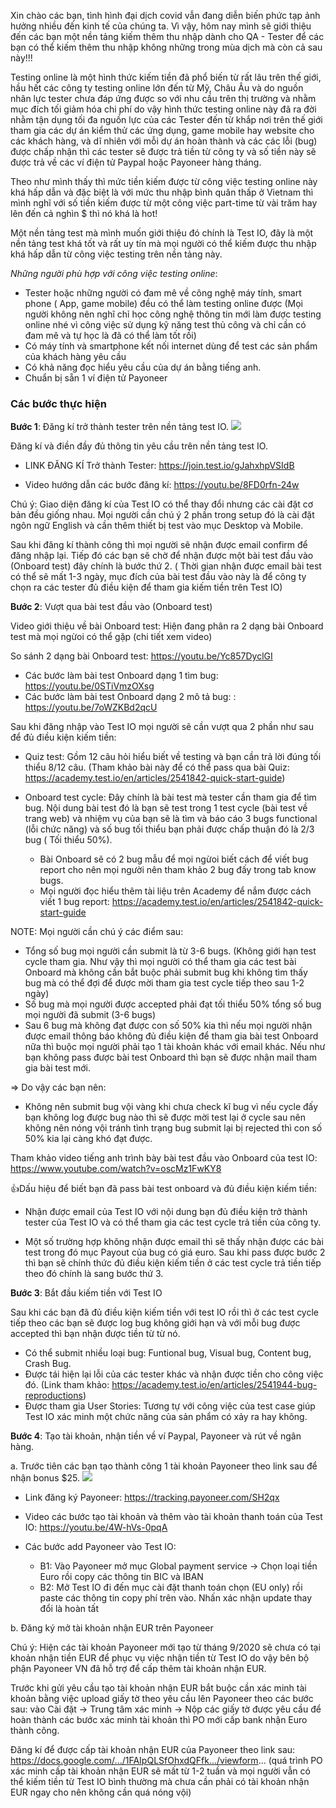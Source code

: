 Xin chào các bạn, tình hình đại dịch covid vẫn đang diễn biến phức tạp ảnh hưởng nhiều đến kinh tế của chúng ta. Vì vậy, hôm nay mình sẽ giới thiệu đến các bạn một nền tảng kiếm thêm thu nhập dành cho QA - Tester để các bạn có thể kiếm thêm thu nhập không những trong mùa dịch mà còn cả sau này!!!

Testing online là một hình thức kiếm tiền đã phổ biến từ rất lâu trên thế giới, hầu hết các công ty testing online lớn đến từ Mỹ, Châu Âu và do nguồn nhân lực tester chưa đáp ứng được so với nhu cầu trên thị trường và nhằm mục đích tối giảm hóa chi phí do vậy hình thức testing online này đã ra đời nhằm tận dụng tối đa nguồn lực của các Tester đến từ khắp nơi trên thế giới tham gia các dự án kiểm thử các ứng dụng, game mobile hay website cho các khách hàng, và dĩ nhiên với mỗi dự án hoàn thành và các các lỗi (bug) được chấp nhận thì các tester sẽ được trả tiền từ công ty và số tiền này sẽ được trả về các ví điện tử Paypal hoặc Payoneer hàng tháng.

Theo như mình thấy thì mức tiền kiếm được từ công việc testing online này khá hấp dẫn và đặc biệt là với mức thu nhập bình quân thấp ở Vietnam thì mình nghĩ với số tiền kiếm được từ một công việc part-time từ vài trăm hay lên đến cả nghìn $  thì nó khá là hot!

Một nền tảng test mà mình muốn giới thiệu đó chính là Test IO, đây là một nền tảng test khá tốt và rất uy tín mà mọi người có thể kiếm được thu nhập khá hấp dẫn từ công việc testing trên nền tảng này.

*Những người phù hợp với công việc testing online*:
 - Tester hoặc những người có đam mê về công nghệ máy tính, smart phone ( App, game mobile) đều có thể làm testing online được (Mọi người không nên nghĩ chỉ học công nghệ thông tin mới làm được testing online nhé vì công việc sử dụng kỹ năng test thủ công và chỉ cần có đam mê và tự học là đã có thể làm tốt rồi)
- Có máy tính và smartphone kết nối internet dùng để test các sản phẩm của khách hàng yêu cầu
- Có khả năng đọc hiểu yêu cầu của dự án bằng tiếng anh.
- Chuẩn bị sẵn 1 ví điện tử Payoneer

### Các bước thực hiện

**Bước 1**: Đăng kí trở thành tester trên nền tảng test IO.
![](https://images.viblo.asia/e928ed10-7efe-48fd-b49f-af4eea60f9ec.PNG)

Đăng kí và điền đầy đủ thông tin yêu cầu trên nền tảng test IO. 

- LINK ĐĂNG KÍ Trở thành Tester:  https://join.test.io/gJahxhpVSIdB

- Video hướng dẫn các bước đăng kí: https://youtu.be/8FD0rfn-24w

Chú ý: Giao diện đăng kí của Test IO có thể thay đổi nhưng các cài đặt cơ bản đều giống nhau. Mọi người cần chú ý 2 phần trong setup đó là cài đặt ngôn ngữ English và cần thêm thiết bị test vào mục Desktop và Mobile.

 Sau khi đăng kí thành công thì mọi người sẽ nhận được email confirm để đăng nhập lại. Tiếp đó các bạn sẽ chờ để nhận được một bài test đầu vào (Onboard test) đây chính là bước thứ 2. ( Thời gian nhận được email bài test có thể sẽ mất 1-3 ngày, mục đích của bài test đầu vào này là để công ty chọn ra các tester đủ điều kiện để tham gia kiếm tiền trên Test IO)
  
**Bước 2**: Vượt qua bài test đầu vào (Onboard test)

Video giới thiệu về bài Onboard test: Hiện đang phân ra 2 dạng bài Onboard test mà mọi ngừoi có thể gặp (chi tiết xem video)

So sánh 2 dạng bài Onboard test: https://youtu.be/Yc857DyclGI

   + Các bước làm bài test Onboard dạng 1 tìm bug:  https://youtu.be/0STiVmzOXsg
   + Các bước làm bài test Onboard dạng 2 mô tả bug: : https://youtu.be/7oWZKBd2qcU

Sau khi đăng nhập vào Test IO mọi người sẽ cần vượt qua 2 phần như sau để đủ điều kiện kiếm tiền:

- Quiz test: Gồm 12 câu hỏi hiểu biết về testing và bạn cần trả lời đúng tối thiểu 8/12 câu. 
(Tham khảo bài này để có thể pass qua bài Quiz: https://academy.test.io/en/articles/2541842-quick-start-guide)
- Onboard test cycle: Đây chính là bài test mà tester cần tham gia để tìm bug. Nội dung bài test đó là bạn sẽ test trong 1 test cycle (bài test về trang web) và nhiệm vụ của bạn sẽ là tìm và báo cáo 3 bugs functional (lỗi chức năng) và số bug tối thiểu bạn phải được chấp thuận đó là 2/3 bug ( Tối thiểu 50%). 

  + Bài Onboard sẽ có 2 bug mẫu để mọi ngừoi biết cách để viết bug report cho nên mọi người nên tham khảo 2 bug đấy trong tab know bugs.
  + Mọi người đọc hiểu thêm tài liệu trên Academy để nắm được cách viết 1 bug report: https://academy.test.io/en/articles/2541842-quick-start-guide

NOTE: Mọi người cần chú ý các điểm sau: 

+ Tổng số bug mọi người cần submit là từ 3-6 bugs. (Không giới hạn test cycle tham gia. Như vậy thì mọi người có thể tham gia các test bài Onboard mà không cần bắt buộc phải submit bug khi không tìm thấy bug mà có thể đợi để được mời tham gia test cycle tiếp theo sau 1-2 ngày)
+ Số bug mà mọi người được accepted phải đạt tối thiểu 50% tổng số bug mọi người đã submit (3-6 bugs)
 + Sau 6 bug mà không đạt được con số 50% kia thì nếu mọi người nhận được email thông báo không đủ điều kiện để tham gia bài test Onboard nữa thì buộc mọi người phải tạo 1 tài khoản khác với email khác.
Nếu như bạn không pass được bài test Onboard thì bạn sẽ được nhận mail tham gia bài test mới.

=> Do vậy các bạn nên: 

-   Không nên submit bug vội vàng khi chưa check kĩ bug vì nếu cycle đấy bạn không log được bug nào thì sẽ được mời test lại ở cycle sau nên không nên nóng vội tránh tình trạng bug submit lại bị rejected thì con số 50% kia lại càng khó đạt được.
   
Tham khảo video tiếng anh trình bày bài test đầu vào Onboard của test IO: https://www.youtube.com/watch?v=oscMz1FwKY8

:+1:Dấu hiệu để biết bạn đã pass bài test onboard và đủ điều kiện kiếm tiền:        

-  Nhận được email của Test IO với nội dung bạn đủ điều kiện trở thành tester của Test IO và có thể tham gia các test cycle trả tiền của công ty.
        
-  Một số trường hợp không nhận được email thì sẽ thấy nhận được các bài test trong đó mục Payout của bug có giá euro.
  Sau khi pass được bước 2 thì bạn sẽ chính thức đủ điều kiện kiếm tiền ở các test cycle trả tiền tiếp theo đó chính là sang bước thứ 3.
  
**Bước 3**: Bắt đầu kiếm tiền với Test IO

Sau khi các bạn đã đủ điều kiện kiếm tiền với test IO rồi thì ở các test cycle tiếp theo các bạn sẽ được log bug không giới hạn và với mỗi bug được accepted thì bạn nhận được tiền từ từ nó. 
   - Có thể submit nhiều loại bug: Funtional bug, Visual bug, Content bug, Crash Bug.
   - Được tái hiện lại lỗi của các tester khác và nhận được tiền cho công việc đó. (Link tham khảo: https://academy.test.io/en/articles/2541944-bug-reproductions)
   - Được tham gia User Stories: Tương tự với công việc của test case giúp Test IO xác minh một chức năng của sản phẩm có xảy ra hay không. 

**Bước 4**: Tạo tài khoản, nhận tiền về ví Paypal, Payoneer và rút về ngân hàng.

a. Trước tiên các bạn tạo thành công 1 tài khoản Payoneer theo link sau để nhận bonus $25.
![](https://images.viblo.asia/e71755ff-96f2-4fae-a9a9-d9844e99d516.png)


- Link đăng ký Payoneer: https://tracking.payoneer.com/SH2qx

- Video các bước tạo tài khoản và thêm vào tài khoản thanh toán của Test IO: https://youtu.be/4W-hVs-0pqA
- Các bước add Payoneer vào Test IO:
  + B1: Vào Payoneer mở mục Global payment service -> Chọn loại tiền Euro rồi copy các thông tin BIC và IBAN
  + B2: Mở Test IO đi đến mục cài đặt thanh toán chọn (EU only) rồi paste các thông tin copy phí trên vào. Nhấn xác nhận update thay đổi là hoàn tất

b. Đăng ký mở tài khoản nhận EUR trên Payoneer 

Chú ý: Hiện các tài khoản Payoneer mới tạo từ tháng 9/2020 sẽ chưa có tại khoản nhận tiền EUR để phục vụ việc nhận tiền từ Test IO do vậy bên bộ phận Payoneer VN đã hỗ trợ để cấp thêm tài khoản nhận EUR.

Trước khi gửi yêu cầu tạo tài khoản nhận EUR bắt buộc cần xác minh tài khoản bằng việc upload giấy tờ theo yêu cầu lên Payoneer theo các bước sau: vào Cài đặt -> Trung tâm xác minh -> Nộp các giấy tờ được yêu cầu để hoàn thành các bước xác minh tài khoản thì PO mới cấp bank nhận Euro thành công.

Đăng kí để được cấp tài khoản nhận EUR của Payoneer theo link sau: https://docs.google.com/.../1FAIpQLSfOhxdQFfk.../viewform...
(quá trình PO xác minh cấp tài khoản nhận EUR sẽ mất từ 1-2 tuần và mọi người vẫn có thể kiếm tiền từ Test IO bình thường mà chưa cần phải có tài khoản nhận EUR ngay cho nên không cần quá nóng vội)